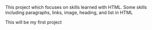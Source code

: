<p> This project which focuses on skills learned with HTML. Some skills including paragraphs, links, image, heading, and list in HTML</p>
<p>This will be my first project</p>